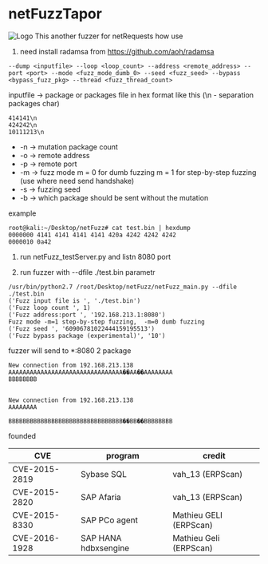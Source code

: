 # netFuzzTapor
![Logo](http://www.logosolinfo.ru/store/media/catalog/product/cache/9/image/9df78eab33525d08d6e5fb8d27136e95/4/8/485-gr_nsfors-bruks-knutyxa.jpg)
This another fuzzer for netRequests
how use
1. need install radamsa from https://github.com/aoh/radamsa
```
--dump <inputfile> --loop <loop_count> --address <remote_address> --port <port> --mode <fuzz_mode_dumb_0> --seed <fuzz_seed> --bypass <bypass_fuzz_pkg> --thread <fuzz_thread_count>
```
inputfile -> package or packages file in hex format like this (\n - separation packages char)
```
414141\n
424242\n
10111213\n
```
* -n -> mutation package count
* -o -> remote address
* -p -> remote port
* -m -> fuzz mode
        m = 0 for dumb fuzzing
        m = 1 for step-by-step fuzzing (use where need send handshake)
* -s -> fuzzing seed
* -b -> which package should be sent without the mutation

example
```
root@kali:~/Desktop/netFuzz# cat test.bin | hexdump
0000000 4141 4141 4141 4141 420a 4242 4242 4242
0000010 0a42
```
1. run netFuzz_testServer.py and listn 8080 port

2. run fuzzer with --dfile ./test.bin parametr
```
/usr/bin/python2.7 /root/Desktop/netFuzz/netFuzz_main.py --dfile ./test.bin
('Fuzz input file is ', './test.bin')
('Fuzz loop count ', 1)
('Fuzz address:port ', '192.168.213.1:8080')
Fuzz mode -m=1 step-by-step fuzzing,  -m=0 dumb fuzzing
('Fuzz seed ', '60906781022444159195513')
('Fuzz bypass package (experimental)', '10')
```
fuzzer will send to *:8080 2 package 
```
New connection from 192.168.213.138
AAAAAAAAAAAAAAAAAAAAAAAAAAAAAAAA�󠁟�AA�󠁟�AAAAAAAA
BBBBBBBB


New connection from 192.168.213.138
AAAAAAAA

BBBBBBBBBBBBBBBBBBBBBBBBBBBBBBBB�󠁟�BB�󠁟�BBBBBBBB

```


founded

CVE           | program    | credit
--------------|------------|-----------
CVE-2015-2819 | Sybase SQL    | vah_13 (ERPScan)
CVE-2015-2820 | SAP Afaria    | vah_13 (ERPScan)
CVE-2015-8330 | SAP PCo agent | Mathieu GELI (ERPScan)
CVE-2016-1928 | SAP HANA hdbxsengine |Mathieu Geli (ERPScan)
